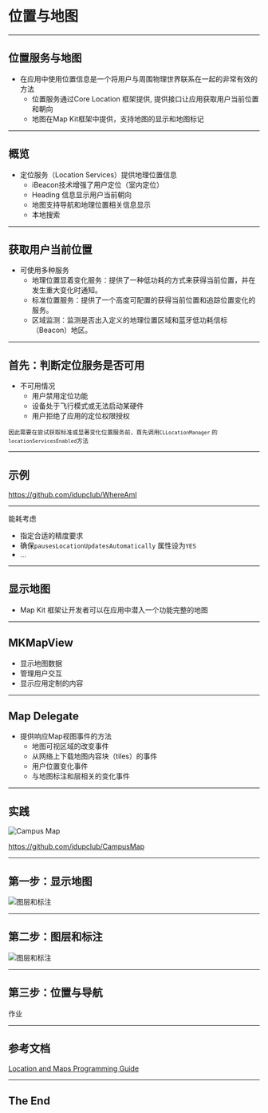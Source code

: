 
# 位置与地图

---

## 位置服务与地图

- 在应用中使用位置信息是一个将用户与周围物理世界联系在一起的非常有效的方法
  - 位置服务通过Core Location 框架提供, 提供接口让应用获取用户当前位置和朝向
  - 地图在Map Kit框架中提供，支持地图的显示和地图标记

---

## 概览 


- 定位服务（Location Services）提供地理位置信息
  - iBeacon技术增强了用户定位（室内定位）
  - Heading 信息显示用户当前朝向
  - 地图支持导航和地理位置相关信息显示
  - 本地搜索


---

## 获取用户当前位置

- 可使用多种服务
  - 地理位置显着变化服务：提供了一种低功耗的方式来获得当前位置，并在发生重大变化时通知。
  - 标准位置服务：提供了一个高度可配置的获得当前位置和追踪位置变化的服务。
  - 区域监测：监测是否出入定义的地理位置区域和蓝牙低功耗信标（Beacon）地区。

---

## 首先：判断定位服务是否可用
- 不可用情况
  - 用户禁用定位功能
  - 设备处于飞行模式或无法启动某硬件
  - 用户拒绝了应用的定位权限授权

<small>因此需要在尝试获取标准或显著变化位置服务前，首先调用`CLLocationManager` 的`locationServicesEnabled`方法</small>

---

## 示例

https://github.com/idupclub/WhereAmI

---

能耗考虑

- 指定合适的精度要求 
- 确保`pausesLocationUpdatesAutomatically` 属性设为`YES`
- ...

---

## 显示地图


- Map Kit 框架让开发者可以在应用中潜入一个功能完整的地图

<!-- - 使用MapKit需要在Xcode工程中打开“Maps能力（capability） -->


---

## MKMapView
- 显示地图数据
- 管理用户交互
- 显示应用定制的内容


---

## Map Delegate

- 提供响应Map视图事件的方法
  - 地图可视区域的改变事件
  - 从网络上下载地图内容块（tiles）的事件
  - 用户位置变化事件
  - 与地图标注和层相关的变化事件

---

## 实践

![Campus Map](images/campusmap.png) <!-- .element height="50%" -->


https://github.com/idupclub/CampusMap

---

## 第一步：显示地图

![图层和标注](images/step1.png) <!-- .element height="50%" -->


---

## 第二步：图层和标注

![图层和标注](images/step2.png) <!-- .element height="50%" -->

---


## 第三步：位置与导航


作业


---

## 参考文档

[Location and Maps Programming Guide](https://developer.apple.com/library/ios/documentation/UserExperience/Conceptual/LocationAwarenessPG/Introduction/Introduction.html)

---
## The End